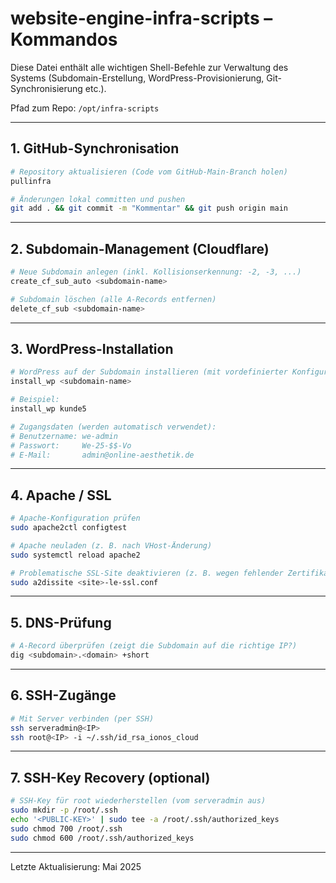 # website-engine-infra-scripts – Kommandos

Diese Datei enthält alle wichtigen Shell-Befehle zur Verwaltung des Systems (Subdomain-Erstellung, WordPress-Provisionierung, Git-Synchronisierung etc.).

Pfad zum Repo: `/opt/infra-scripts`

---

## 1. GitHub-Synchronisation

```bash
# Repository aktualisieren (Code vom GitHub-Main-Branch holen)
pullinfra

# Änderungen lokal committen und pushen
git add . && git commit -m "Kommentar" && git push origin main
```

---

## 2. Subdomain-Management (Cloudflare)

```bash
# Neue Subdomain anlegen (inkl. Kollisionserkennung: -2, -3, ...)
create_cf_sub_auto <subdomain-name>

# Subdomain löschen (alle A-Records entfernen)
delete_cf_sub <subdomain-name>
```

---

## 3. WordPress-Installation

```bash
# WordPress auf der Subdomain installieren (mit vordefinierter Konfiguration)
install_wp <subdomain-name>

# Beispiel:
install_wp kunde5

# Zugangsdaten (werden automatisch verwendet):
# Benutzername: we-admin
# Passwort:     We-25-$$-Vo
# E-Mail:       admin@online-aesthetik.de
```

---

## 4. Apache / SSL

```bash
# Apache-Konfiguration prüfen
sudo apache2ctl configtest

# Apache neuladen (z. B. nach VHost-Änderung)
sudo systemctl reload apache2

# Problematische SSL-Site deaktivieren (z. B. wegen fehlender Zertifikate)
sudo a2dissite <site>-le-ssl.conf
```

---

## 5. DNS-Prüfung

```bash
# A-Record überprüfen (zeigt die Subdomain auf die richtige IP?)
dig <subdomain>.<domain> +short
```

---

## 6. SSH-Zugänge

```bash
# Mit Server verbinden (per SSH)
ssh serveradmin@<IP>
ssh root@<IP> -i ~/.ssh/id_rsa_ionos_cloud
```

---

## 7. SSH-Key Recovery (optional)

```bash
# SSH-Key für root wiederherstellen (vom serveradmin aus)
sudo mkdir -p /root/.ssh
echo '<PUBLIC-KEY>' | sudo tee -a /root/.ssh/authorized_keys
sudo chmod 700 /root/.ssh
sudo chmod 600 /root/.ssh/authorized_keys
```

---

Letzte Aktualisierung: Mai 2025
